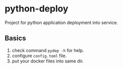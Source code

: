 # python-deploy

Project for python application deployment into service.


## Basics
1. check command `pydep -h` for help.
2. configure `config.toml` file.
3. put your docker files into same dir.
